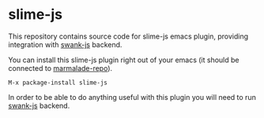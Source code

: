 # slime-js

This repository contains source code for slime-js emacs plugin, providing
integration with [swank-js] backend.

You can install this slime-js plugin right out of your emacs (it should be
connected to [marmalade-repo]).

    M-x package-install slime-js

In order to be able to do anything useful with this plugin you will need to
run [swank-js] backend.

[marmalade-repo]:http://marmalade-repo.org/
[swank-js]:https://github.com/ivan4th/swank-js/
